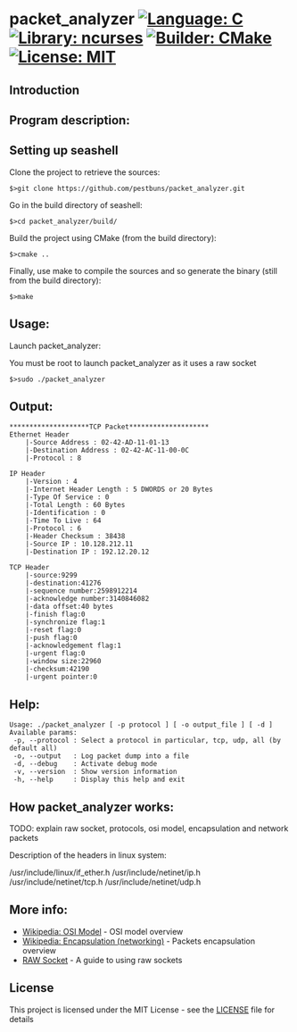 # packet_analyzer [![Language: C](https://img.shields.io/badge/Language-C-brightgreen.svg)](https://en.wikipedia.org/wiki/C_(programming_language))  [![Library: ncurses](https://img.shields.io/badge/Library-ncurses-brightgreen.svg)](https://www.gnu.org/software/ncurses/)  [![Builder: CMake](https://img.shields.io/badge/Builder-CMake-brightgreen.svg)](https://cmake.org/)  [![License: MIT](https://img.shields.io/badge/License-MIT-brightgreen.svg)](https://opensource.org/licenses/MIT)

## Introduction

## Program description:

## Setting up seashell

Clone the project to retrieve the sources:
```
$>git clone https://github.com/pestbuns/packet_analyzer.git
```

Go in the build directory of seashell:
```
$>cd packet_analyzer/build/
```

Build the project using CMake (from the build directory):
```
$>cmake ..
```

Finally, use make to compile the sources and so generate the binary (still from the build directory):
```
$>make
```

## Usage:
Launch packet_analyzer:

You must be root to launch packet_analyzer as it uses a raw socket

```
$>sudo ./packet_analyzer
```

## Output:

```
********************TCP Packet********************
Ethernet Header
    |-Source Address : 02-42-AD-11-01-13
    |-Destination Address : 02-42-AC-11-00-0C
    |-Protocol : 8

IP Header
    |-Version : 4
    |-Internet Header Length : 5 DWORDS or 20 Bytes
    |-Type Of Service : 0
    |-Total Length : 60 Bytes
    |-Identification : 0
    |-Time To Live : 64
    |-Protocol : 6
    |-Header Checksum : 38438
    |-Source IP : 10.128.212.11
    |-Destination IP : 192.12.20.12

TCP Header
    |-source:9299
    |-destination:41276
    |-sequence number:2598912214
    |-acknowledge number:3140846082
    |-data offset:40 bytes
    |-finish flag:0
    |-synchronize flag:1
    |-reset flag:0
    |-push flag:0
    |-acknowledgement flag:1
    |-urgent flag:0
    |-window size:22960
    |-checksum:42190
    |-urgent pointer:0
```

## Help:

```
Usage: ./packet_analyzer [ -p protocol ] [ -o output_file ] [ -d ]
Available params:
 -p, --protocol : Select a protocol in particular, tcp, udp, all (by default all)
 -o, --output   : Log packet dump into a file
 -d, --debug    : Activate debug mode
 -v, --version  : Show version information
 -h, --help     : Display this help and exit
```

## How packet_analyzer works:

TODO:
explain raw socket, protocols, osi model, encapsulation and network packets

Description of the headers in linux system:

/usr/include/linux/if_ether.h
/usr/include/netinet/ip.h
/usr/include/netinet/tcp.h
/usr/include/netinet/udp.h

## More info:

* [Wikipedia: OSI Model](https://en.wikipedia.org/wiki/OSI_model) - OSI model overview
* [Wikipedia: Encapsulation (networking)](https://en.wikipedia.org/wiki/Encapsulation_(networking)) - Packets encapsulation overview
* [RAW Socket](https://opensourceforu.com/2015/03/a-guide-to-using-raw-sockets/) - A guide to using raw sockets

## License

This project is licensed under the MIT License - see the [LICENSE](LICENSE) file for details

